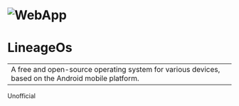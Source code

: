 # ![WebApp](https://encrypted-tbn0.gstatic.com/images?q=tbn:ANd9GcSYd6_cFCQ4Vj_eCDOl_LsPC7bdBG_O7k1h8wqoqhzDAMCMoyAVxBjmlsh5&s=10)
# LineageOs
<table>
<tr>
<td>
A free and open-source operating system for various devices, based on the Android mobile platform.
</td>
</tr>
</table>

Unofficial

